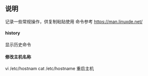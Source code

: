 ## 说明
记录一些常规操作，供复制粘贴使用 命令参考 https://man.linuxde.net/

#### history
显示历史命令


#### 修改主机名称
vi /etc/hostnam
cat /etc/hostname
重启主机
